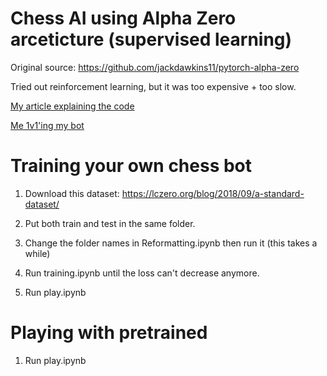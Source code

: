 # Chess AI using Alpha Zero arceticture (supervised learning)

Original source: https://github.com/jackdawkins11/pytorch-alpha-zero

Tried out reinforcement learning, but it was too expensive + too slow.

[My article explaining the code](https://medium.com/@hengbin/training-budget-alphazero-to-play-chess-with-an-8-month-gpu-in-pytorch-d8e3d2556c16)

[Me 1v1'ing my bot
](https://youtu.be/x_HAgjdtlIE)

<h1>Training your own chess bot</h1>	

1. Download this dataset:
https://lczero.org/blog/2018/09/a-standard-dataset/

2. Put both train and test in the same folder.

3. Change the folder names in Reformatting.ipynb then run it (this takes a while)

4. Run training.ipynb until the loss can't decrease anymore.

5. Run play.ipynb

<h1>Playing with pretrained</h1>

1. Run play.ipynb